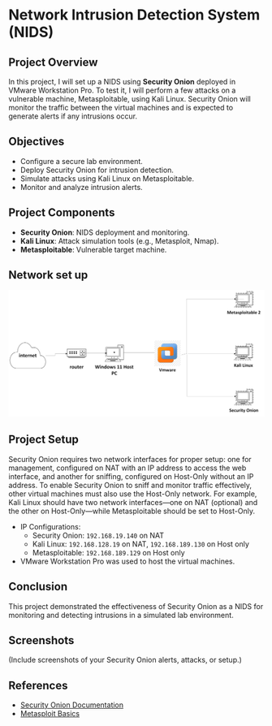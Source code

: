 # Network Intrusion Detection System (NIDS)

## Project Overview

In this project, I will set up a NIDS using **Security Onion** deployed in VMware Workstation Pro. To test it, I will perform a few attacks on a vulnerable machine, Metasploitable, using Kali Linux. Security Onion will monitor the traffic between the virtual machines and is expected to generate alerts if any intrusions occur.

## Objectives
- Configure a secure lab environment.
- Deploy Security Onion for intrusion detection.
- Simulate attacks using Kali Linux on Metasploitable.
- Monitor and analyze intrusion alerts.

## Project Components
- **Security Onion**: NIDS deployment and monitoring.
- **Kali Linux**: Attack simulation tools (e.g., Metasploit, Nmap).
- **Metasploitable**: Vulnerable target machine.


## Network set up
![Network Diagram](https://github.com/abdullahi0000/abdullahi-cybersecurity-portfolio/blob/main/Drawing.png?raw=true)


## Project Setup
Security Onion requires two network interfaces for proper setup: one for management, configured on NAT with an IP address to access the web interface, and another for sniffing, configured on Host-Only without an IP address. To enable Security Onion to sniff and monitor traffic effectively, other virtual machines must also use the Host-Only network. For example, Kali Linux should have two network interfaces—one on NAT (optional) and the other on Host-Only—while Metasploitable should be set to Host-Only.
- IP Configurations:
  - Security Onion: `192.168.19.140` on NAT 
  - Kali Linux: `192.168.128.19` on NAT, `192.168.189.130` on Host only
  - Metasploitable: `192.168.189.129` on Host only
- VMware Workstation Pro was used to host the virtual machines.







## Conclusion
This project demonstrated the effectiveness of Security Onion as a NIDS for monitoring and detecting intrusions in a simulated lab environment.

## Screenshots
(Include screenshots of your Security Onion alerts, attacks, or setup.)

## References
- [Security Onion Documentation](https://securityonion.net/docs/)
- [Metasploit Basics](https://metasploit.help/)

